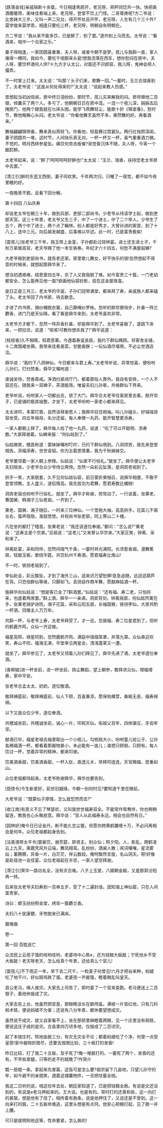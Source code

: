 <!-- { "loadSidebar": true } -->
[跌落金钱]亲戚隔断十余载，今日相逢笑颜开，老兄呀，把杯同饮共一快。快把美酒暖暖筛，美味佳肴端上来，老兄呀，登堂不饮上门怪。二哥尊庚呢?方二爷说：比舍妹大三岁。又叫一声二兄台，得开怀处且开怀，老兄呀，人生有几个三十外?莫学俊来莫学乖，相逢只要吃三杯，老兄呀，明朝自有明朝在。

方二爷说：“我从来不能多饮，已是醉了，别了罢。”遂作别上马而去。太爷说：“看酒来，咱作一个合家之乐。”

妻子得相逢，一家团圆喜重重，夫人呀，或者今朝不是梦。孩儿与我斟一盅，家人难得一樽同，我如今，要吃千咱那床头瓮!想我流落在西东，想你愁闷在房中，夫人呀，要饮杯酒何人供?十九方才认太公，对面还不识颜容，我儿呀，鬼神会把人撮弄。

不一时掌上灯来。太太说：“叫那丫头子们来，歌舞一回。”一霎时，玉兰合瑞香到了。太老爷说：“这是从何处得来的?”太太说：“说起来教人伤感。”

思想起当初凶信闻，房中终日泪纷纷，那时节，孩儿买来解我的闷。房师赠他二百银，倾囊买了两个人。多亏了，他朝朝日日在房中混。一混一个夜儿深，娟娟去后掩房门，他两个跟我就在乜床头困。能学飞燕舞轻尘，能歌十折《锦堂春》，愁时节，教他略解心头闷。老太爷说：“你看他舞艺虽然不多，果然舞的好。再看酒来。”

舞袖翩翩锦带垂，舞来真似燕轻飞。你看他，轻盈赛过霓裳队。两行红烛照深闺，妻子团圆共一堆，这时节，人间快乐真无对。一杯一杯又一杯，喜气重重酒力微。不觉的，明月西转参星坠。痛饮何劳击板催?渐觉昏沉体不随，夫人呀，今宵一个酩酊醉。

太老爷起来，说：“醉了!呵呵呵呵好醉也!”太太说：“玉兰、瑞香，扶持您老太爷房中去罢。”

[清江引]醉的东歪又西倒，妻子同欢笑。千年两次归，只睡了一宿觉，都不如今夜里睡的好。

一夜晚景不题，且看下回分解。

第十四回  八仙庆寿

却说老太爷在朝三十年，做到兵部、吏部二部尚书。少老爷从侍读学士起，做到吏部天官。这三十年里，老太爷又生三子，中了一个进士，中了二个举人。少爷生了五个，两个中了进士，两个点了翰林。别人都是好秀才。大曾孙进的案首，到了十八上，连中三元。向后越发越盛，后事难以毕述。此一时，已是富贵极矣!

[耍孩儿]张老爷三千年，拖玉带上金銮，子孙都赴过琼林宴。进士还生进士子，千秋万辈做高官，老天爷赐了他一本生铁券。年纪才六十四五，何愁不满屋貂蝉?

大老爷做到吏部尚书，就告老还家。家里歌儿舞女，好不快乐的很!忽然想起不得意的时候来，就想起那舜华来了。

想当初遇艰难，结恩爱四五年，杀了人又救我脱了难。如今富贵三十载，一门老幼都安全，怎么能再见他一面?欲画他仙容妙影，挂在这金屋珠龛。

是日正是三月三，老太爷的华诞，子孙们冠带满堂，都来拜了寿，亲戚族人都来磕了头。老太爷回了内书房，待去歇息。

才进了内书房，摘纱帽脱衣裳，自己静掩纱罗帐。忽听的掀帘挪俏步，扑鼻一阵兰麝香，进门乃是天仙降。看了看是舜华来到，太老爷喜欢非常。

太老爷方才歇下，忽然一阵异香扑鼻，却是舜华到了。太老爷喜极了，遂跳下床来，一把拉住，说道：“咳咳!可教你想杀我了!”舜华说道：

[桂枝香]久不相晤，知君思慕。今遇着寿诞良辰，我约下群仙赐顾。将客舍全铺，十二席围裙坐褥。我带来佳肴美菜，甘脆香酥；一坛仙酒尽堪用，不必尘世酒店沽。

舜华说：“我约下八洞神仙，今日都来与君上寿。”太老爷听说，异常惊喜，便吩咐儿孙们，打扫焚香。舜华又嘱咐道：

虔诚坐侍，焚香斋戒。净洒扫紧闭厅门，都着那俗人靠外。我自有安排，一个人不容还在。随我来一双婢子，茶酒能筛。唯留夫妇儿孙辈，共候群仙下界来。

老爷听说，吩咐家人一切都出去，锁了大门，舜华合太老爷往客房里去看，掀开帘子，已是铺的极其端整。才坐下，太老爷吩咐一家老小都来拜见。

太太进叩，多蒙打救，自然该拜谢恩人；施舜华拉住袍袖。叫儿孙磕头，好端端敛容坐受。四五年祖母，名分还留。每人奉赠一丸药，能开智慧更添寿。

一家人都朝上拜了，舜华每人给了他一丸药，说道：“吃了可以开聪明、添寿数。”大家拜谢着。仙婢来报：“何仙姑到了。”

仙姑微笑，稽首称道：蒙妹妹嘱咐叮咛，已约下群仙俱到。八洞烦劳，我先来登堂相告。添福添寿，世世金貂。你为五载恩情重，我为千秋姊妹交。

老爷要领着一家人朝上参拜。仙姑说：“仙家不行俗礼。”就坐了。舜华便让太老爷夫妇陪坐，少老爷合众少爷侍立两傍。忽然一朵彩云坠落，是洞宾老祖到了。

拱手一笑，大家脱套，久不见何仙姑仙容，前日蒙折柬相召，说舜华相邀，不敢不登堂领教。主人盛义，道侣情高。我先拔剑为君舞，愿君寿数比蟠桃!

洞宾老祖也吩咐不行俗礼，就坐了。舜华才称谢，劳驾动了。一行说着，张果老、曹国舅、韩湘子三仙老祖，一齐到了。

果老、国舅、湘子随后，一时来三位神仙，一个宽袍大袖，高高拱手。花篮儿不离左右，笛声隐隐，渔鼓悠悠。并祝尚书张吏部，同上寒山二十楼。

凡在坐的都打了稽首。张果老说：“我还该逐位奉谢。”都问：“怎么说?”果老说：“这寿主是个宗弟。”吕祖说：“这老儿”又来冒认华宗来。”大家正笑，钟离、采和来了。

钟离赴宴，采和同伴，忽然间瑞气千条，一霎时祥光满院。长须惹香烟，漫舞蕉扇，轻敲玉板，歌绕华筵。共饮杭州千寿酒，愿君福寿比南山!

不一时，铁拐老祖到了。

李仙赴会，彩云飘坠，才到了海外三山，适来迟万望恕罪!急急追随，远迢迢葫芦在背。只恐怕群仙等侯，只脚如飞。丢拐自作商羊舞，愿献麻姑酒一杯。

施舜华向仙姑说：“想是客已全了?斟酒罢。”仙姑说：“还有福、寿二老，只怕将来，也虚着两席罢。”斟上酒，舜华一一亲递。洞宾背剑，钟离摇扇，何仙姑笊篱在手，张果老骑驴进院，湘子花篮，采和云阳五扇，长袖国舅，铁拐李仙，大家共酌一杯酒，同赠主人万万年。

共斟一杯，与老爷上寿，太老爷拜受了。才一巡，忽报福、寿二位星君到了。但听的鹤鹿齐鸣，众仙一齐迎接。

福星高照，禄星同到，忽然鹿鹤齐鸣，满庭中瑞烟笼罩，并落九霄。众仙承迎欢笑，寿山不险，福海无涛，华堂幸见两星会，清浅蓬莱又一遭。

就坐了。舜华参见了，太老爷又领着儿孙们拜见了。舜华先递了酒，太老爷逐位奉酒。

[香柳娘]进一杯坐前，进一杯坐前，扬尘舞蹈，望上朝参，敢拜求众仙，增福增寿，家中平安。

张老爷合孟太太、奶奶，逐位敬酒。

敬拜祷筵前，敬拜祷筵前，仙人下顾，百喜重添，愿保佑椿萱，桑榆无恙，福寿绵绵。

以下又是众位少爷，逐位奉酒。

共稽诚坐前，共稽诚坐前，诚心一片，叩祝天仙，佑祖父百年，四体康庄，牙齿牢坚。

献酒已毕，福星老祖去袖里取出一个小瓶儿，勾核桃大小，吩咐童儿给公子、公孙各赐福酒一杯。都看着那器物甚小，未必能有一盅儿；谁想只顾倒，只顾有。每人饮过一杯，觉着异常的精神，都来叩谢。

饮美酒香甜，饮美酒香甜，一杯入肚，直透元关，举拜叩连连，天官赐福，恩重如山。

众位老祖都待起来。太老爷称谢舜华，舜华也要告别。

[侥侥令]今生新爱好，前世旧姻缘，今朝一别何时见?要知道千里在眼前。

大老爷说：“既蒙仙子厚情，怎么就恝然而去?”

[收江南]有恩义不忘了琴瑟欢，又叫我世世福寿双全。不能常作鸳鸯伴，你也稍稍留连，教我也心头略放宽。舜华说：“官人从此福寿永远，相会也自然有日。”

[园林好]俺今日已证金丹，断不能久恋尘寰。但愿你跨黄鹤腰缠十万，不必问再相会是何年。众位老祖都起身告别。

[沽美酒带太平令]罢豪饮，谢芳筵，辞贤主，别众仙；照夕阳，人，影乱，跨鹤凌云上九天，乘鹿凭风升云端，舞凤翔鸾。乱纷纷，酒阑人散；闹词嚷嚷，星流雾灿；薰腾腾，异香一片，白茫茫，祥云数段。俺呵飘然言旋，名山洞天。呀!好像是赴瑶池一会佳宴。众位老祖起在半空，一家人望空拜谢。

[清江引]荣华一路功名全，没有灾合难。八子上玉堂，八婿朝金殿，又是那郭汾阳再一转。

后来张太老爷夫妇寿到一百单五岁，受了十二遍封诰。因知海上神仙窟，只在人间富贵家。

诗曰：蟒玉纷纷照金堂，绣帘一簇麝兰香。

夫妇八十犹康健，牙笏脱来已满床。



磨难曲



卷一



第一回  百姓逃亡

众流民上云孩子饿的吱哟吱哟，老婆待中心焦e，还为钱粮大板敲；宁死他乡不受大板敲！老天呀老天，怎么给真个年景，还给真么个官儿!

[耍孩儿]不下雨正一年，旱下去二尺千，一粒麦子何曾见!六月才把谷来种，蚂蜡吃了地干川，好似斑鸠跌了蛋。老婆孩一齐捱饿，瞪着眼乱叫皇天。

县公老马，嗔人报灾。大家去上司告了，即时委了一个官来查勘。老马便送上二百银子，着他休报成了灾。

大家去告上台，他虽然把官差，那眼睛没长在额颅盖。满坡一片皆红地，只有几科秫术秸，便说蚂蜡不为害；还说有八分年景，都休要望想成灾。

虽然说不成灾，欲又自家看不上，坐在那轿里麻瞪着两眼，见一个庄里没有秫秸，便说这庄子成的是灾。合县里四万顷多地，仅报成了二百顷灾。

起了本按庄村，照地亩赦三分，有灾无灾全不论；都着蚂蜡吃了个净，何曾一点受皇恩!家中器物折蹬尽，还要去按限比较，三十板打的发昏!

昨日比较，打了我二十五板，及乎死了!俺一堆捱打的，一霎死了两个，发昏的还有。不早些拿腿，只等的走不的就晚了!作哭介

瓢一扇棍一条，拿起来先害嚣，这饭可是怎么要?祖宗留下几亩地，只望儿孙守的牢，如今避不的亲朋笑，遇着这铺囊物件，一旦把坟墓全抛。

我这二日听的说，咱这俭年去处，朝廷家知道了，已是把钱粮全赦。有说是文还没到的，有说是e老马押起来的。王大说。也是有的。常时打的还善和些，这一向打的甚狠，想是他有了信了。相传着有赦条，说是他押住了，又说还是不曾到。这一向来打的狠，二十五板命难逃，这里头想是有点窍。他安心把粮打起，见了赦一并上腰。

可只是就明知他这等，性命要紧，怎么挨的!

